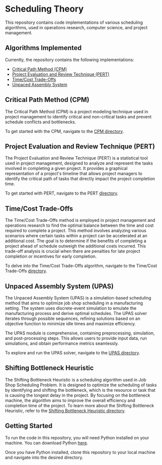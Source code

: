 # Scheduling Theory

This repository contains code implementations of various scheduling algorithms, used in operations research, computer science, and project management.

## Algorithms Implemented

Currently, the repository contains the following implementations:

- [Critical Path Method (CPM)](./CPM/)
- [Project Evaluation and Review Technique (PERT)](./PERT/)
- [Time/Cost Trade-Offs](./Time_Cost_Trade_Off/)
- [Unpaced Assembly System](./UPAS/)

## Critical Path Method (CPM)
The Critical Path Method (CPM) is a project modeling technique used in project management to identify critical and non-critical tasks and prevent schedule conflicts and bottlenecks.

To get started with the CPM, navigate to the [CPM directory](./CPM/).

## Project Evaluation and Review Technique (PERT)
The Project Evaluation and Review Technique (PERT) is a statistical tool used in project management, designed to analyze and represent the tasks involved in completing a given project. It provides a graphical representation of a project's timeline that allows project managers to identify the critical path of tasks that directly impact the project completion time.

To get started with PERT, navigate to the PERT [directory](./PERT/).

## Time/Cost Trade-Offs
The Time/Cost Trade-Offs method is employed in project management and operations research to find the optimal balance between the time and cost required to complete a project. This method involves analyzing various scenarios where certain tasks within a project can be accelerated at an additional cost. The goal is to determine if the benefits of completing a project ahead of schedule outweigh the additional costs incurred. This trade-off analysis is crucial when there are penalties for late project completion or incentives for early completion.

To delve into the Time/Cost Trade-Offs algorithm, navigate to the Time/Cost Trade-Offs [directory](./Time_Cost_Trade_Off/).

## Unpaced Assembly System (UPAS)
The Unpaced Assembly System (UPAS) is a simulation-based scheduling method that aims to optimize job shop scheduling in a manufacturing setting. The system uses discrete-event simulation to emulate the manufacturing process and derive optimal schedules. The UPAS solver iterates through possible sequences, refining solutions based on an objective function to minimize idle times and maximize efficiency.

The UPAS module is comprehensive, containing preprocessing, simulation, and post-processing steps. This allows users to provide input data, run simulations, and obtain performance metrics seamlessly.

To explore and run the UPAS solver, navigate to the [UPAS directory](./UPAS/).

## Shifting Bottleneck Heuristic
The Shifting Bottleneck Heuristic is a scheduling algorithm used in Job Shop Scheduling Problem. It is designed to optimize the scheduling of tasks by identifying and shifting the bottleneck, which is the resource or task that is causing the longest delay in the project. By focusing on the bottleneck machine, the algorithm aims to improve the overall efficiency and completion time of the project. To learn more about the Shifting Bottleneck Heuristic, refer to the [Shifting Bottleneck Heuristic directory](./Shifting_Bottleneck_Heuristic/).

## Getting Started

To run the code in this repository, you will need Python installed on your machine. You can download Python [here](https://www.python.org/downloads/).

Once you have Python installed, clone this repository to your local machine and navigate into the desired directory.

